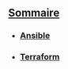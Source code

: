 ## [Sommaire](../README.md)

* ### [Ansible](Ansible/README.md)
* ### [Terraform](Terraform/README.md)